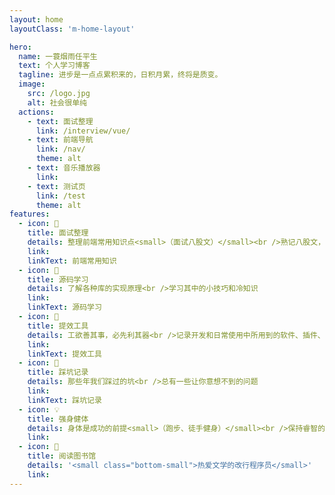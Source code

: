 ```yaml
---
layout: home
layoutClass: 'm-home-layout'

hero:
  name: 一蓑烟雨任平生
  text: 个人学习博客
  tagline: 进步是一点点累积来的，日积月累，终将是质变。
  image:
    src: /logo.jpg
    alt: 社会很单纯
  actions:
    - text: 面试整理
      link: /interview/vue/
    - text: 前端导航
      link: /nav/
      theme: alt
    - text: 音乐播放器
      link:
    - text: 测试页
      link: /test
      theme: alt
features:
  - icon: 📖
    title: 面试整理
    details: 整理前端常用知识点<small>（面试八股文）</small><br />熟记八股文，面试时就不会慌了
    link:
    linkText: 前端常用知识
  - icon: 📘
    title: 源码学习
    details: 了解各种库的实现原理<br />学习其中的小技巧和冷知识
    link:
    linkText: 源码学习
  - icon: 🧰
    title: 提效工具
    details: 工欲善其事，必先利其器<br />记录开发和日常使用中所用到的软件、插件、扩展等
    link:
    linkText: 提效工具
  - icon: 🐞
    title: 踩坑记录
    details: 那些年我们踩过的坑<br />总有一些让你意想不到的问题
    link:
    linkText: 踩坑记录
  - icon: 💡
    title: 强身健体
    details: 身体是成功的前提<small>（跑步、徒手健身）</small><br />保持睿智的头脑和健康的身体
    link:
  - icon: 💯
    title: 阅读图书馆
    details: '<small class="bottom-small">热爱文学的改行程序员</small>'
    link:
---
```


<style>
/*爱的魔力转圈圈*/
.m-home-layout .image-src:hover {
  transform: translate(-50%, -50%) rotate(666turn);
  transition: transform 59s 1s cubic-bezier(0.3, 0, 0.8, 1);
}

.m-home-layout .details small {
  opacity: 0.8;
}

.m-home-layout .bottom-small {
  display: block;
  margin-top: 2em;
  text-align: right;
}
</style>
